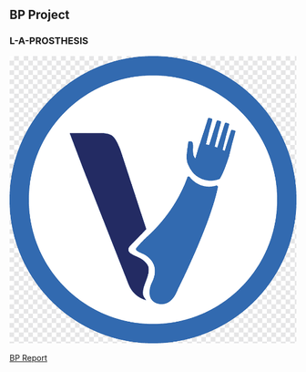 ## BP Project
### L-A-PROSTHESIS
![Logo](https://github.com/L-A-PROSTHESIS/L-A-PROSTHESIS.IO/blob/main/https3DForUs.github.ioyourLogo.png.png)

[BP Report](https://github.com/L-A-PROSTHESIS/L-A-PROSTHESIS.IO/blob/main/L.A.PROSTHESIS%20BP-PROYECT.pdf) 
